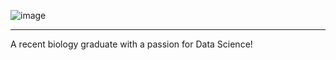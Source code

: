 ![image](https://user-images.githubusercontent.com/114869831/208249729-9558c806-25f2-47b4-94cb-bcbcc2a4b151.png)
- - - - - - - - - - - - - - - - - - - - - - - - - - - - - - - - - - - - - - - -  - - - -  - - - - - - - - - - - - - - - - - - - - - - - - - - 

A recent biology graduate with a passion for Data Science! 


<!---
SagarDaryanani/SagarDaryanani is a ✨ special ✨ repository because its `README.md` (this file) appears on your GitHub profile.
You can click the Preview link to take a look at your changes.
--->
